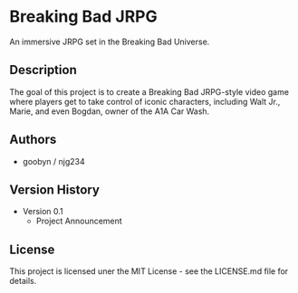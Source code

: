 # Breaking Bad JRPG
An immersive JRPG set in the Breaking Bad Universe.

## Description
The goal of this project is to create a Breaking Bad JRPG-style video game where players get to take control of iconic characters, including Walt Jr., Marie, and even Bogdan, owner of the A1A Car Wash.

## Authors
* goobyn / njg234

## Version History
* Version 0.1
  * Project Announcement

## License
This project is licensed uner the MIT License - see the LICENSE.md file for details.

